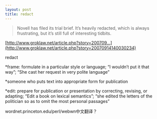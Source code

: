 ```yaml
---
layout: post
title: redact
---
```


>Novell has filed its trial brief. It’s heavily redacted, which is always frustrating, but it’s still full of interesting tidbits.

  

[http://www.groklaw.net/article.php?story=200709...](http://www.groklaw.net/article.php?story=20070914140030234)

redact

*frame: formulate in a particular style or language; “I wouldn’t put it that way”; “She cast her request in very polite language”

*someone who puts text into appropriate form for publication

*edit: prepare for publication or presentation by correcting, revising, or adapting; “Edit a book on lexical semantics”; “she edited the letters of the politician so as to omit the most personal passages”

wordnet.princeton.edu/perl/webwn中文翻译？
